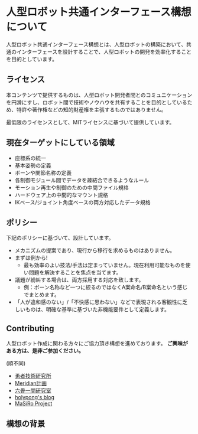 # 人型ロボット共通インターフェース構想について

人型ロボット共通インターフェース構想とは、人型ロボットの構築において、共通のインターフェースを設計することで、人型ロボットの開発を効率化することを目的としています。

## ライセンス

本コンテンツで提供するものは、人型ロボット開発者間とのコミュニケーションを円滑にすし、ロボット間で技術やノウハウを共有することを目的としているため、特許や著作権などの知的財産権を主張するものではありません。

最低限のライセンスとして、MITライセンスに基づいて提供しています。


## 現在ターゲットにしている領域

* 座標系の統一
* 基本姿勢の定義
* ボーンや関節名称の定義
* 各制御モジュール間でデータを疎結合できるようなルール
* モーション再生や制御のための中間ファイル規格
* ハードウェア上の中間的なマウント規格
* IKベース/ジョイント角度ベースの両方対応したデータ規格


## ポリシー

下記のポリシーに基づいて、設計しています。


* メカニズムの提案であり、現行から移行を求めるものはありません。
* まずは例から!
  * 最も効率のよい技法/手法は定まっていません。現在利用可能なものを使い問題を解決することを焦点を当てます。
* 議題が紛糾する場合は、両方採用する対応を致します。
  * 例：ボーン名称など一つに絞るのではなくA案命名/B案命名という感じでまとめます。
* 「人が違和感のない」/「不快感に思わない」などで表現される客観性に乏しいものは、明確な基準に基づいた非機能要件として定義します。


## Contributing

人型ロボット作成に関わる方々にご協力頂き構想を進めております。
**ご興味がある方は、是非ご参加ください。**

(順不同)

* [勇者技術研究所](https://y-giken.xrea.jp/)
* [Meridian計画](https://note.com/ninagawa123/n/nb768563591be)
* [六畳一間研究室](http://61labo.com/)
* [holypong's blog](https://holypong.hatenablog.com/)
* [MaSiRo Project](https://www.masiro.cafe/)

## 構想の背景

